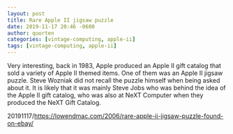 ```yaml
---
layout: post
title: Rare Apple II jigsaw puzzle
date: 2019-11-17 20:46 -0600
author: quorten
categories: [vintage-computing, apple-ii]
tags: [vintage-computing, apple-ii]
---
```


Very interesting, back in 1983, Apple produced an Apple II gift
catalog that sold a variety of Apple II themed items.  One of them was
an Apple II jigsaw puzzle.  Steve Wozniak did not recall the puzzle
himself when being asked about it.  It is likely that it was mainly
Steve Jobs who was behind the idea of the Apple II gift catalog, who
was also at NeXT Computer when they produced the NeXT Gift Catalog.

20191117/https://lowendmac.com/2006/rare-apple-ii-jigsaw-puzzle-found-on-ebay/
